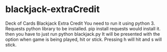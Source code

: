 # blackjack-extraCredit
Deck of Cards Blackjack Extra Credit
You need to run it using python 3. 
Requests python library to be installed.
pip install requests  would install it.
then you have to just run python blackjack.py
It will be presented with the option when game is being played, hit or stick. Pressing h will hit and s will stick.
